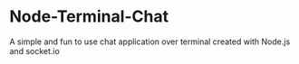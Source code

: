 # Node-Terminal-Chat
A simple and fun to use chat application over terminal created with Node.js and socket.io
